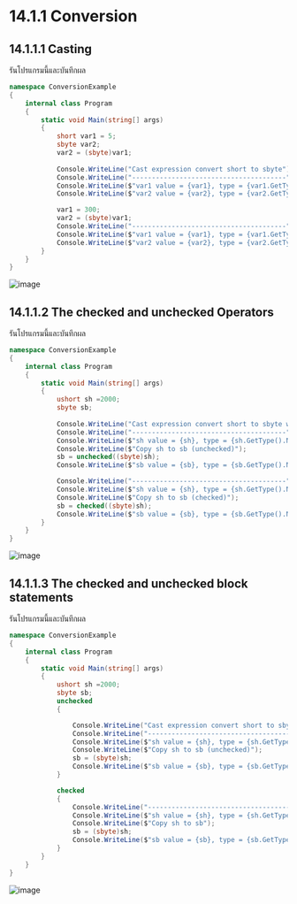 # 14.1.1 Conversion
## 14.1.1.1 Casting

รันโปรแกรมนี้และบันทึกผล

```cs
namespace ConversionExample
{
    internal class Program
    {
        static void Main(string[] args)
        {
            short var1 = 5;
            sbyte var2;
            var2 = (sbyte)var1;
            
            Console.WriteLine("Cast expression convert short to sbyte");
            Console.WriteLine("---------------------------------------");
            Console.WriteLine($"var1 value = {var1}, type = {var1.GetType().Name}");
            Console.WriteLine($"var2 value = {var2}, type = {var2.GetType().Name}");

            var1 = 300;
            var2 = (sbyte)var1;
            Console.WriteLine("---------------------------------------");
            Console.WriteLine($"var1 value = {var1}, type = {var1.GetType().Name}");
            Console.WriteLine($"var2 value = {var2}, type = {var2.GetType().Name}");
        }
    }
}
```
![image](https://github.com/suwithirunrat/Week-14/assets/116150760/65c12af7-2701-486b-a56e-64614ea0503c)

 
## 14.1.1.2 The checked and unchecked Operators

รันโปรแกรมนี้และบันทึกผล

```cs
namespace ConversionExample
{
    internal class Program
    {
        static void Main(string[] args)
        {
            ushort sh =2000;
            sbyte sb;
            
            Console.WriteLine("Cast expression convert short to sbyte with unchecked");
            Console.WriteLine("---------------------------------------");
            Console.WriteLine($"sh value = {sh}, type = {sh.GetType().Name}");
            Console.WriteLine($"Copy sh to sb (unchecked)");
            sb = unchecked((sbyte)sh);
            Console.WriteLine($"sb value = {sb}, type = {sb.GetType().Name}");

            Console.WriteLine("---------------------------------------");
            Console.WriteLine($"sh value = {sh}, type = {sh.GetType().Name}");
            Console.WriteLine($"Copy sh to sb (checked)");
            sb = checked((sbyte)sh);
            Console.WriteLine($"sb value = {sb}, type = {sb.GetType().Name}");
        }
    }
}
```
![image](https://github.com/suwithirunrat/Week-14/assets/116150760/87c5aa00-9700-4faf-855e-252d04d0544f)


## 14.1.1.3 The checked and unchecked block statements

รันโปรแกรมนี้และบันทึกผล

```cs
namespace ConversionExample
{
    internal class Program
    {
        static void Main(string[] args)
        {
            ushort sh =2000;
            sbyte sb;
            unchecked
            {

                Console.WriteLine("Cast expression convert short to sbyte with unchecked");
                Console.WriteLine("---------------------------------------");
                Console.WriteLine($"sh value = {sh}, type = {sh.GetType().Name}");
                Console.WriteLine($"Copy sh to sb (unchecked)");
                sb = (sbyte)sh;
                Console.WriteLine($"sb value = {sb}, type = {sb.GetType().Name}");
            }

            checked
            {
                Console.WriteLine("---------------------------------------");
                Console.WriteLine($"sh value = {sh}, type = {sh.GetType().Name}");
                Console.WriteLine($"Copy sh to sb");
                sb = (sbyte)sh;
                Console.WriteLine($"sb value = {sb}, type = {sb.GetType().Name}");
            }
        }
    }
}
```
![image](https://github.com/suwithirunrat/Week-14/assets/116150760/3fdd3969-b207-4fc8-bbba-9659f1d3e2e5)
